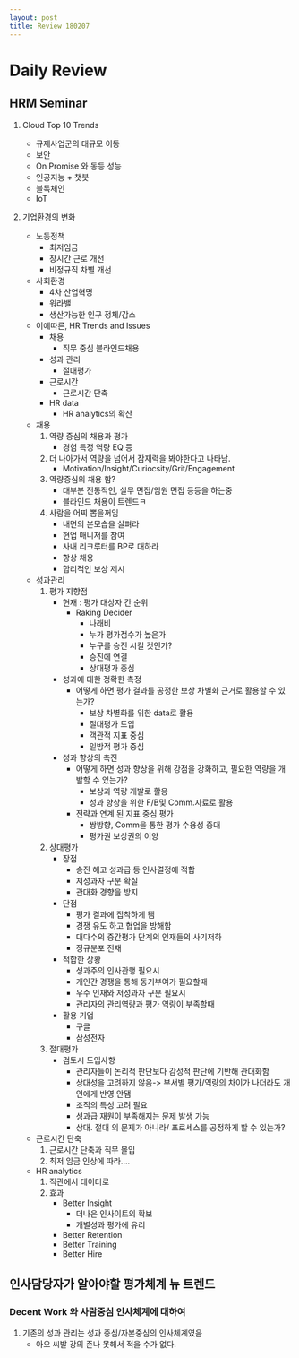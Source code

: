 ```yaml
---
layout: post
title: Review 180207
---
```

# Daily Review


## HRM Seminar

1. Cloud Top 10 Trends
    - 규제사업군의 대규모 이동
    - 보안
    - On Promise 와 동등 성능
    - 인공지능 + 챗봇
    - 블록체인
    - IoT

2. 기업환경의 변화
    - 노동정책
        - 최저임금
        - 장시간 근로 개선
        - 비정규직 차별 개선
    - 사회환경
        - 4차 산업혁명
        - 워라밸
        - 생산가능한 인구 정체/감소
    - 이에따른, HR Trends and Issues
        - 채용
            - 직무 중심 블라인드채용
        - 성과 관리
            - 절대평가
        - 근로시간
            - 근로시간 단축
        - HR data
            - HR analytics의 확산
    - 채용
        1. 역량 중심의 채용과 평가
            - 경험 특정 역량 EQ 등
        2. 더 나아가서 역량을 넘어서 잠재력을 봐야한다고 나타남.
            - Motivation/Insight/Curiocsity/Grit/Engagement
        3. 역량중심의 채용 함?
            - 대부분 전통적인, 실무 면접/임원 면접 등등을 하는중
            - 블라인드 채용이 트렌드ㅋ
        4. 사람을 어찌 뽑을꺼임
            - 내면의 본모습을 살펴라
            - 현업 매니저를 참여
            - 사내 리크루터를 BP로 대하라
            - 항상 채용
            - 합리적인 보상 제시
    - 성과관리 
        1. 평가 지향점
            - 현재 : 평가 대상자 간 순위
                - Raking Decider
                    - 나래비
                    - 누가 평가점수가 높은가
                    - 누구를 승진 시킬 것인가?
                    - 승진에 연결
                    - 상대평가 중심
            - 성과에 대한 정확한 측정
                - 어떻게 하면 평가 결과를 공정한 보상 차별화 근거로 활용할 수 있는가?
                    - 보상 차별화를 위한 data로 활용
                    - 절대평가 도입
                    - 객관적 지표 중심
                    - 일방적 평가 중심
            - 성과 향상의 촉진
                - 어떻게 하면 성과 향상을 위해 강점을 강화하고, 필요한 역량을 개발할 수 있는가?
                    - 보상과 역량 개발로 활용
                    - 성과 향상을 위한 F/B및 Comm.자료로 활용
                - 전략과 연계 된 지표 중심 평가
                    - 쌍방향, Comm을 통한 평가 수용성 증대
                    - 평가권 보상권의 이양
        2. 상대평가
            - 장점
                -  승진 해고 성과급 등 인사결정에 적합
                - 저성과자 구분 확실
                - 관대화 경향을 방지
            - 단점
                - 평가 결과에 집착하게 됌
                - 경쟁 유도 하고 협업을 방해함
                - 대다수의 중간평가 단계의 인재들의 사기저하
                - 정규분포 전재
            - 적합한 상황
                - 성과주의 인사관행 필요시
                - 개인간 경쟁을 통해 동기부여가 필요할때
                - 우수 인재와 저성과자 구분 필요시
                - 관리자의 관리역량과 평가 역량이 부족할때
            - 활용 기업
                - 구글
                - 삼성전자
        2. 절대평가
            - 검토시 도입사항
                - 관리자들이 논리적 판단보다 감성적 판단에 기반해 관대화함
                - 상대성을 고려하지 않음-> 부서별 평가/역량의 차이가 나더라도 개인에게 반영 안됌
                - 조직의 특성 고려 필요
                - 성과급 재원이 부족해지는 문제 발생 가능
                - 상대. 절대 의 문제가 아니라/ 프로세스를 공정하게 할 수 있는가?
    - 근로시간 단축
        1. 근로시간 단축과 직무 몰입
        2. 최저 임금 인상에 따라....
    - HR analytics
        1. 직관에서 데이터로
        2. 효과
            - Better Insight
                - 더나은 인사이트의 확보
                - 개별성과 평가에 유리
            - Better Retention
            - Better Training
            - Better Hire

## 인사담당자가 알아야할 평가체계 뉴 트렌드

### Decent Work 와 사람중심 인사체계에 대하여

1. 기존의 성과 관리는 성과 중심/자본중심의 인사체계였음
    - 아오 씨발 강의 존나 못해서 적을 수가 없다.